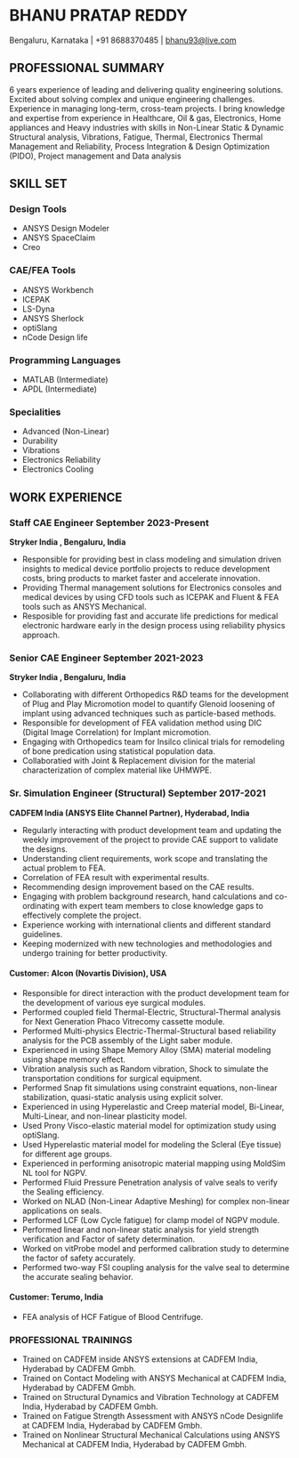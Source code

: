 # BHANU PRATAP REDDY
Bengaluru, Karnataka | +91 8688370485 | bhanu93@live.com

## PROFESSIONAL SUMMARY
6 years experience of leading and delivering quality engineering solutions. Excited about solving complex and unique engineering challenges. Experience in managing long-term, cross-team projects. I bring knowledge and expertise from experience in Healthcare, Oil & gas, Electronics, Home appliances and Heavy industries with skills in Non-Linear Static & Dynamic Structural analysis, Vibrations, Fatigue, Thermal, Electronics Thermal Management and Reliability, Process Integration & Design Optimization (PIDO), Project management and Data analysis

## SKILL SET
### Design Tools
- ANSYS Design Modeler
- ANSYS SpaceClaim
- Creo

### CAE/FEA Tools
- ANSYS Workbench
- ICEPAK
- LS-Dyna
- ANSYS Sherlock
- optiSlang
- nCode Design life

### Programming Languages
- MATLAB (Intermediate)
- APDL (Intermediate)

### Specialities
- Advanced (Non-Linear)
- Durability
- Vibrations
- Electronics Reliability
- Electronics Cooling

## WORK EXPERIENCE

### Staff CAE Engineer September 2023-Present
**Stryker India , Bengaluru, India**
- Responsible for providing best in class modeling and simulation driven insights to medical device portfolio projects to reduce development costs, bring products to market faster and accelerate innovation.
- Providing Thermal management solutions for Electronics consoles and medical devices by using CFD tools such as ICEPAK and Fluent & FEA tools such as ANSYS Mechanical.
- Resposible for providing fast and accurate life predictions for medical electronic hardware early in the design process using reliability physics approach.

### Senior CAE Engineer September 2021-2023
**Stryker India , Bengaluru, India**
- Collaborating with different Orthopedics R&D teams for the development of Plug and Play Micromotion model to quantify Glenoid loosening of implant using advanced techniques such as particle-based methods.
- Responsible for development of FEA validation method using DIC (Digital Image Correlation) for Implant micromotion.
- Engaging with Orthopedics team for Insilco clinical trials for remodeling of bone predication using statistical population data.
- Collaboratied with Joint & Replacement division for the material characterization of complex material like UHMWPE.

### Sr. Simulation Engineer (Structural) September 2017-2021
**CADFEM India (ANSYS Elite Channel Partner), Hyderabad, India**
- Regularly interacting with product development team and updating the weekly improvement of the project to provide CAE support to validate the designs.
- Understanding client requirements, work scope and translating the actual problem to FEA.
- Correlation of FEA result with experimental results.
- Recommending design improvement based on the CAE results.
- Engaging with problem background research, hand calculations and co-ordinating with expert team members to close knowledge gaps to effectively complete the project.
- Experience working with international clients and different standard guidelines.
- Keeping modernized with new technologies and methodologies and undergo training for better productivity.

#### Customer: Alcon (Novartis Division), USA
- Responsible for direct interaction with the product development team for the development of various eye surgical modules.
- Performed coupled field Thermal-Electric, Structural-Thermal analysis for Next Generation Phaco Vitrecomy cassette module.
- Performed Multi-physics Electric-Thermal-Structural based reliability analysis for the PCB assembly of the Light saber module.
- Experienced in using Shape Memory Alloy (SMA) material modeling using shape memory effect.
- Vibration analysis such as Random vibration, Shock to simulate the transportation conditions for surgical equipment.
- Performed Snap fit simulations using constraint equations, non-linear stabilization, quasi-static analysis using explicit solver.
- Experienced in using Hyperelastic and Creep material model, Bi-Linear, Multi-Linear, and non-linear plasticity model.
- Used Prony Visco-elastic material model for optimization study using optiSlang.
- Used Hyperelastic material model for modeling the Scleral (Eye tissue) for different age groups.
- Experienced in performing anisotropic material mapping using MoldSim NL tool for NGPV.
- Performed Fluid Pressure Penetration analysis of valve seals to verify the Sealing efficiency.
- Worked on NLAD (Non-Linear Adaptive Meshing) for complex non-linear applications on seals.
- Performed LCF (Low Cycle fatigue) for clamp model of NGPV module.
- Performed linear and non-linear static analysis for yield strength verification and Factor of safety determination.
- Worked on vitProbe model and performed calibration study to determine the factor of safety accurately.
- Performed two-way FSI coupling analysis for the valve seal to determine the accurate sealing behavior.

#### Customer: Terumo, India
- FEA analysis of HCF Fatigue of Blood Centrifuge.

### PROFESSIONAL TRAININGS
- Trained on CADFEM inside ANSYS extensions at CADFEM India, Hyderabad by CADFEM Gmbh.
- Trained on Contact Modeling with ANSYS Mechanical at CADFEM India, Hyderabad by CADFEM Gmbh.
- Trained on Structural Dynamics and Vibration Technology at CADFEM India, Hyderabad by CADFEM Gmbh.
- Trained on Fatigue Strength Assessment with ANSYS nCode Designlife at CADFEM India, Hyderabad by CADFEM Gmbh.
- Trained on Nonlinear Structural Mechanical Calculations using ANSYS Mechanical at CADFEM India, Hyderabad by CADFEM Gmbh.

